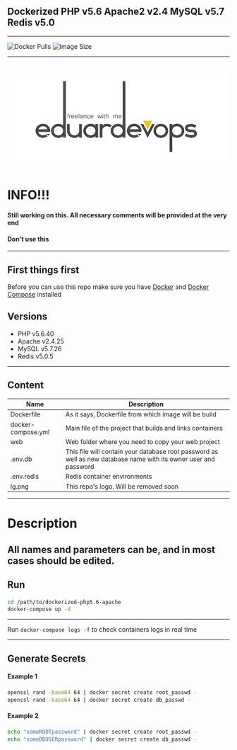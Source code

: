 ## Dockerized PHP v5.6 Apache2 v2.4 MySQL v5.7 Redis v5.0
------
<img alt="Docker Pulls" src="https://img.shields.io/docker/pulls/eduardevops/php5.6.svg" style="max-width:100%;"> <img alt="Image Size" src="https://img.shields.io/microbadger/image-size/eduardevops/php5.6.svg" style="max-width:100%;">


------
![Logo](./assets/logo.jpg)
------

# INFO!!!
####  Still working on this. All necessary comments will be provided at the very end
####  Don't use this

------
## First things first
Before you can use this repo make sure you have [Docker](https://www.docker.com/) and [Docker Compose](https://docs.docker.com/compose/install/) installed


## Versions
*	PHP v5.6.40
*	Apache v2.4.25
*	MySQL v5.7.26
*	Redis v5.0.5
------
## Content
Name| Description
------------ | -------------
Dockerfile | As it says, Dockerfile from which image will be build
docker-compose.yml  | Main file of the project that builds and links containers
web | Web folder where you need to copy your web project
.env.db | This file will contain your database root password as well as new database name with its owner user and password
.env.redis | Redis container environments
lg.png | This repo's logo. Will be removed soon
------
# Description


All names and parameters can be, and in most cases should be edited.
------
## Run
```sh
cd /path/to/dockerized-php5.6-apache
docker-compose up -d
```
------

Run `docker-compose logs -f` to check containers logs in real time

------

## Generate Secrets
#### Example 1
```sh
openssl rand -base64 64 | docker secret create root_passwd -
openssl rand -base64 64 | docker secret create db_passwd -
```
#### Example 2
```sh
echo "someROOTpassword" | docker secret create root_passwd -
echo "someDBUSERpassword" | docker secret create db_passwd -
```
